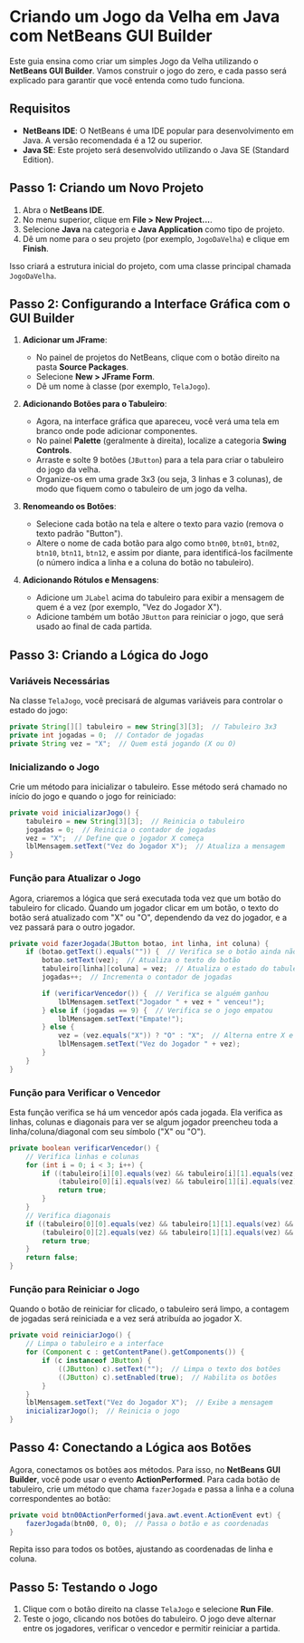 # Criando um Jogo da Velha em Java com NetBeans GUI Builder

Este guia ensina como criar um simples Jogo da Velha utilizando o **NetBeans GUI Builder**. Vamos construir o jogo do zero, e cada passo será explicado para garantir que você entenda como tudo funciona.

## Requisitos

- **NetBeans IDE**: O NetBeans é uma IDE popular para desenvolvimento em Java. A versão recomendada é a 12 ou superior.
- **Java SE**: Este projeto será desenvolvido utilizando o Java SE (Standard Edition).

## Passo 1: Criando um Novo Projeto

1. Abra o **NetBeans IDE**.
2. No menu superior, clique em **File > New Project...**.
3. Selecione **Java** na categoria e **Java Application** como tipo de projeto.
4. Dê um nome para o seu projeto (por exemplo, `JogoDaVelha`) e clique em **Finish**.

Isso criará a estrutura inicial do projeto, com uma classe principal chamada `JogoDaVelha`.

## Passo 2: Configurando a Interface Gráfica com o GUI Builder

1. **Adicionar um JFrame**:
    - No painel de projetos do NetBeans, clique com o botão direito na pasta **Source Packages**.
    - Selecione **New > JFrame Form**.
    - Dê um nome à classe (por exemplo, `TelaJogo`).

2. **Adicionando Botões para o Tabuleiro**:
    - Agora, na interface gráfica que apareceu, você verá uma tela em branco onde pode adicionar componentes.
    - No painel **Palette** (geralmente à direita), localize a categoria **Swing Controls**.
    - Arraste e solte 9 botões (`JButton`) para a tela para criar o tabuleiro do jogo da velha.
    - Organize-os em uma grade 3x3 (ou seja, 3 linhas e 3 colunas), de modo que fiquem como o tabuleiro de um jogo da velha.

3. **Renomeando os Botões**:
    - Selecione cada botão na tela e altere o texto para vazio (remova o texto padrão "Button").
    - Altere o nome de cada botão para algo como `btn00`, `btn01`, `btn02`, `btn10`, `btn11`, `btn12`, e assim por diante, para identificá-los facilmente (o número indica a linha e a coluna do botão no tabuleiro).

4. **Adicionando Rótulos e Mensagens**:
    - Adicione um `JLabel` acima do tabuleiro para exibir a mensagem de quem é a vez (por exemplo, "Vez do Jogador X").
    - Adicione também um botão `JButton` para reiniciar o jogo, que será usado ao final de cada partida.

## Passo 3: Criando a Lógica do Jogo

### Variáveis Necessárias

Na classe `TelaJogo`, você precisará de algumas variáveis para controlar o estado do jogo:

```java
private String[][] tabuleiro = new String[3][3];  // Tabuleiro 3x3
private int jogadas = 0;  // Contador de jogadas
private String vez = "X";  // Quem está jogando (X ou O)
```

### Inicializando o Jogo

Crie um método para inicializar o tabuleiro. Esse método será chamado no início do jogo e quando o jogo for reiniciado:

```java
private void inicializarJogo() {
    tabuleiro = new String[3][3];  // Reinicia o tabuleiro
    jogadas = 0;  // Reinicia o contador de jogadas
    vez = "X";  // Define que o jogador X começa
    lblMensagem.setText("Vez do Jogador X");  // Atualiza a mensagem
}
```

### Função para Atualizar o Jogo

Agora, criaremos a lógica que será executada toda vez que um botão do tabuleiro for clicado. Quando um jogador clicar em um botão, o texto do botão será atualizado com "X" ou "O", dependendo da vez do jogador, e a vez passará para o outro jogador.

```java
private void fazerJogada(JButton botao, int linha, int coluna) {
    if (botao.getText().equals("")) {  // Verifica se o botão ainda não foi clicado
        botao.setText(vez);  // Atualiza o texto do botão
        tabuleiro[linha][coluna] = vez;  // Atualiza o estado do tabuleiro
        jogadas++;  // Incrementa o contador de jogadas

        if (verificarVencedor()) {  // Verifica se alguém ganhou
            lblMensagem.setText("Jogador " + vez + " venceu!");
        } else if (jogadas == 9) {  // Verifica se o jogo empatou
            lblMensagem.setText("Empate!");
        } else {
            vez = (vez.equals("X")) ? "O" : "X";  // Alterna entre X e O
            lblMensagem.setText("Vez do Jogador " + vez);
        }
    }
}
```

### Função para Verificar o Vencedor

Esta função verifica se há um vencedor após cada jogada. Ela verifica as linhas, colunas e diagonais para ver se algum jogador preencheu toda a linha/coluna/diagonal com seu símbolo ("X" ou "O").

```java
private boolean verificarVencedor() {
    // Verifica linhas e colunas
    for (int i = 0; i < 3; i++) {
        if ((tabuleiro[i][0].equals(vez) && tabuleiro[i][1].equals(vez) && tabuleiro[i][2].equals(vez)) ||
            (tabuleiro[0][i].equals(vez) && tabuleiro[1][i].equals(vez) && tabuleiro[2][i].equals(vez))) {
            return true;
        }
    }
    // Verifica diagonais
    if ((tabuleiro[0][0].equals(vez) && tabuleiro[1][1].equals(vez) && tabuleiro[2][2].equals(vez)) ||
        (tabuleiro[0][2].equals(vez) && tabuleiro[1][1].equals(vez) && tabuleiro[2][0].equals(vez))) {
        return true;
    }
    return false;
}
```

### Função para Reiniciar o Jogo

Quando o botão de reiniciar for clicado, o tabuleiro será limpo, a contagem de jogadas será reiniciada e a vez será atribuída ao jogador X.

```java
private void reiniciarJogo() {
    // Limpa o tabuleiro e a interface
    for (Component c : getContentPane().getComponents()) {
        if (c instanceof JButton) {
            ((JButton) c).setText("");  // Limpa o texto dos botões
            ((JButton) c).setEnabled(true);  // Habilita os botões
        }
    }
    lblMensagem.setText("Vez do Jogador X");  // Exibe a mensagem
    inicializarJogo();  // Reinicia o jogo
}
```

## Passo 4: Conectando a Lógica aos Botões

Agora, conectamos os botões aos métodos. Para isso, no **NetBeans GUI Builder**, você pode usar o evento **ActionPerformed**. Para cada botão de tabuleiro, crie um método que chama `fazerJogada` e passa a linha e a coluna correspondentes ao botão:

```java
private void btn00ActionPerformed(java.awt.event.ActionEvent evt) {                                     
    fazerJogada(btn00, 0, 0);  // Passa o botão e as coordenadas
}                                    
```

Repita isso para todos os botões, ajustando as coordenadas de linha e coluna.

## Passo 5: Testando o Jogo

1. Clique com o botão direito na classe `TelaJogo` e selecione **Run File**.
2. Teste o jogo, clicando nos botões do tabuleiro. O jogo deve alternar entre os jogadores, verificar o vencedor e permitir reiniciar a partida.

